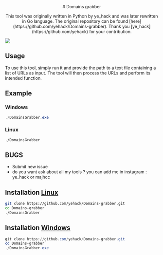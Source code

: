 <center>
# Domains grabber
</center>

<p align="center">
This tool was originally written in Python by ye_hack and was later rewritten in Go language. The original repository can be found [here](https://github.com/yehack/Domains-grabber). Thank you [ye_hack](https://github.com/yehack) for your contribution.
</p>

<img src="https://files.catbox.moe/lk5b69.gif" data-canonical-src="" style="max-width:100%;" align="center">

## Usage
To use this tool, simply run it and provide the path to a text file containing a list of URLs as input. The tool will then process the URLs and perform its intended function.

## Example

### Windows

```powershell
./DomainsGrabber.exe
```

### Linux

```bash
./DomainsGrabber
```

## BUGS

- Submit new issue
- do you want ask about all my tools ? you can add me in instagram : ye_hack or majhcc

## Installation [Linux](https://wikipedia.org/wiki/Linux)

```bash
git clone https://github.com/yehack/Domains-grabber.git
cd Domains-grabber
./DomainsGrabber
```

## Installation [Windows](https://wikipedia.org/wiki/Microsoft_Windows)

```powershell
git clone https://github.com/yehack/Domains-grabber.git
cd Domains-grabber
./DomainsGrabber.exe
```
